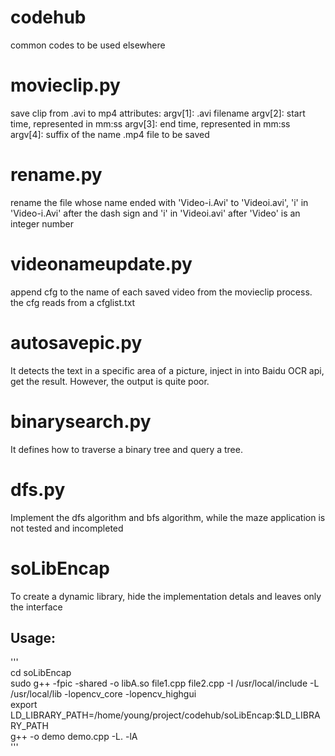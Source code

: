 # codehub
common codes to be used elsewhere

# movieclip.py
save clip from .avi to mp4
attributes:
  argv[1]: .avi filename
  argv[2]: start time, represented in mm:ss
  argv[3]: end time, represented in mm:ss
  argv[4]: suffix of the name .mp4 file to be saved

# rename.py
rename the file whose name ended with 'Video-i.Avi' to 'Videoi.avi', 'i' in 'Video-i.Avi' after the dash sign and 'i' in 'Videoi.avi' after 'Video' is an integer number

# videonameupdate.py
append cfg to the name of each saved video from the movieclip process.
the cfg reads from a cfglist.txt

# autosavepic.py
It detects the text in a specific area of a picture, inject in into Baidu OCR api, get the result. However, the output is quite poor.

# binarysearch.py
It defines how to traverse a binary tree and query a tree.

# dfs.py
Implement the dfs algorithm and bfs algorithm, while the maze application is not tested and incompleted

# soLibEncap
To create a dynamic library, hide the implementation detals and leaves only the interface
## Usage:
'''  
cd soLibEncap  
sudo g++ -fpic -shared -o libA.so file1.cpp file2.cpp -I /usr/local/include -L /usr/local/lib -lopencv_core -lopencv_highgui  
export LD_LIBRARY_PATH=/home/young/project/codehub/soLibEncap:$LD_LIBRARY_PATH  
g++ -o demo demo.cpp -L. -lA  
'''
